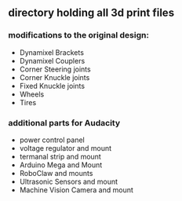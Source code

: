 ## directory holding all 3d print files 


### modifications to the original design:

* Dynamixel Brackets
* Dynamixel Couplers
* Corner Steering joints
* Corner Knuckle joints
* Fixed Knuckle joints
* Wheels
* Tires


### additional parts for Audacity
* power control panel
* voltage regulator and mount
* termanal strip and mount
* Arduino Mega and Mount
* RoboClaw and mounts
* Ultrasonic Sensors and mount
* Machine Vision Camera and mount

